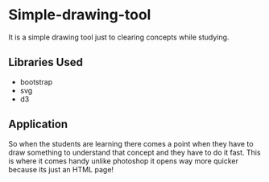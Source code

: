 # Simple-drawing-tool
It is a simple drawing tool just to clearing concepts while studying.

## Libraries Used
* bootstrap
* svg
* d3

## Application
So when the students are learning there comes a point when they have to draw something to understand that concept and they have to do it fast. This is where it comes handy unlike photoshop it opens way more quicker because its just an HTML page!
